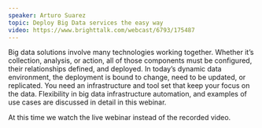 ```yaml
---
speaker: Arturo Suarez
topic: Deploy Big Data services the easy way
video: https://www.brighttalk.com/webcast/6793/175487
---
```


Big data solutions involve many technologies working together. Whether it’s collection, analysis, or action, all of those components must be configured, their relationships defined, and deployed. In today’s dynamic data environment, the deployment is bound to change, need to be updated, or replicated. You need an infrastructure and tool set that keep your focus on the data. Flexibility in big data infrastructure automation, and examples of use cases are discussed in detail in this webinar.

At this time we watch the live webinar instead of the recorded video.

